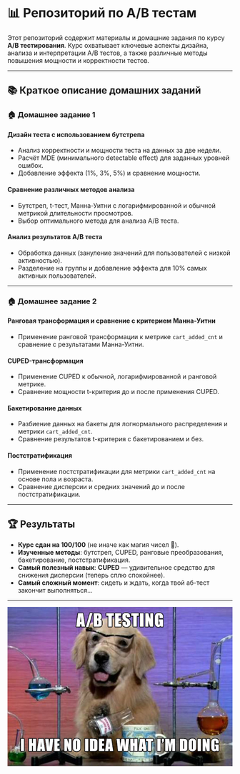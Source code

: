 # 📊 Репозиторий по A/B тестам

Этот репозиторий содержит материалы и домашние задания по курсу **A/B тестирования**. Курс охватывает ключевые аспекты дизайна, анализа и интерпретации A/B тестов, а также различные методы повышения мощности и корректности  тестов.

---
## 📚 Краткое описание домашних заданий

### 🏠 Домашнее задание 1

#### Дизайн теста с использованием бутстрепа
- Анализ корректности и мощности теста на данных за две недели.
- Расчёт MDE (минимального detectable effect) для заданных уровней ошибок.
- Добавление эффекта (1%, 3%, 5%) и сравнение мощности.

#### Сравнение различных методов анализа
- Бутстреп, t-тест, Манна-Уитни с логарифмированной и обычной метрикой длительности просмотров.
- Выбор оптимального метода для анализа A/B теста.

#### Анализ результатов A/B теста
- Обработка данных (зануление значений для пользователей с низкой активностью).
- Разделение на группы и добавление эффекта для 10% самых активных пользователей.

---

### 🏠 Домашнее задание 2

#### Ранговая трансформация и сравнение с критерием Манна-Уитни
- Применение ранговой трансформации к метрике `cart_added_cnt` и сравнение с результатами Манна-Уитни.

#### CUPED-трансформация
- Применение CUPED к обычной, логарифмированной и ранговой метрике.
- Сравнение мощности t-критерия до и после применения CUPED.

#### Бакетирование данных
- Разбиение данных на бакеты для логнормального распределения и метрики `cart_added_cnt`.
- Сравнение результатов t-критерия с бакетированием и без.

#### Постстратификация
- Применение постстратификации для метрики `cart_added_cnt` на основе пола и возраста.
- Сравнение дисперсии и средних значений до и после постстратификации.

---

## 🏆 Результаты

- **Курс сдан на 100/100** (не иначе как магия чисел 🔮).  
- **Изученные методы**: бутстреп, CUPED, ранговые преобразования, бакетирование, постстратификация.  
- **Самый полезный навык**: **CUPED** — удивительное средство для снижения дисперсии (теперь сплю спокойнее).  
- **Самый сложный момент**: сидеть и ждать, когда твой аб-тест закончит выполняться...
---

<p align="center">
  <img src="lecture_materials/abtesting-dog.jpg" alt="Этот мем должен зарядить позитивом">
</p>
